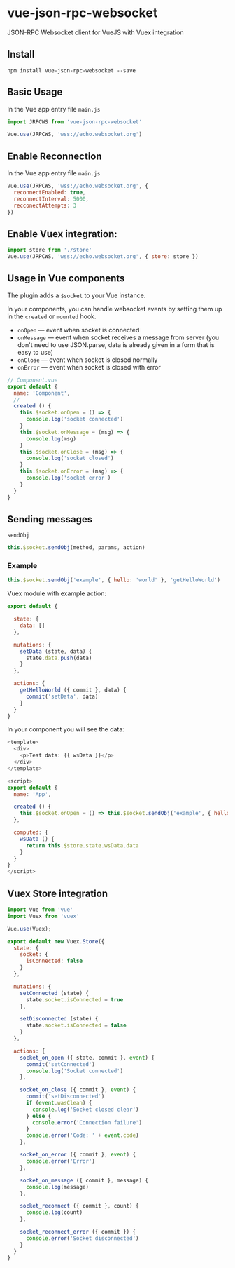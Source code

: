 # vue-json-rpc-websocket
JSON-RPC Websocket client for VueJS with Vuex integration

## Install

```
npm install vue-json-rpc-websocket --save
```

## Basic Usage

In the Vue app entry file `main.js`
```js
import JRPCWS from 'vue-json-rpc-websocket'

Vue.use(JRPCWS, 'wss://echo.websocket.org')
```

## Enable Reconnection
In the Vue app entry file `main.js`
```js
Vue.use(JRPCWS, 'wss://echo.websocket.org', {
  reconnectEnabled: true,
  reconnectInterval: 5000,
  recconectAttempts: 3
})
```

## Enable Vuex integration:

``` js
import store from './store'
Vue.use(JRPCWS, 'wss://echo.websocket.org', { store: store })
```

## Usage in Vue components

The plugin adds a `$socket` to your Vue instance.

In your components, you can handle websocket events by setting them up in the `created` or `mounted` hook.
- `onOpen` — event when socket is connected
- `onMessage` — event when socket receives a message from server
   (you don't need to use JSON.parse, data is already given in a form that is easy to use)
- `onClose` — event when socket is closed normally
- `onError` — event when socket is closed with error

```js
// Component.vue
export default {
  name: 'Component',
  //
  created () {
    this.$socket.onOpen = () => {
      console.log('socket connected')
    }
    this.$socket.onMessage = (msg) => {
      console.log(msg)
    }
    this.$socket.onClose = (msg) => {
      console.log('socket closed')
    }
    this.$socket.onError = (msg) => {
      console.log('socket error')
    }
  }
}
```

## Sending messages

`sendObj`

```js
this.$socket.sendObj(method, params, action)
```

### Example
```js
this.$socket.sendObj('example', { hello: 'world' }, 'getHelloWorld')
```
Vuex module with example action:

```js
export default {

  state: {
    data: []
  },

  mutations: {
    setData (state, data) {
      state.data.push(data)
    }
  },

  actions: {
    getHelloWorld ({ commit }, data) {
      commit('setData', data)
    }
  }
}
```

In your component you will see the data:
```js
<template>
  <div>
    <p>Test data: {{ wsData }}</p>
  </div>
</template>

<script>
export default {
  name: 'App',

  created () {
    this.$socket.onOpen = () => this.$socket.sendObj('example', { hello: 'world' }, 'getHelloWorld')
  },

  computed: {
    wsData () {
      return this.$store.state.wsData.data
    }
  }
}
</script>
```

## Vuex Store integration

```js
import Vue from 'vue'
import Vuex from 'vuex'

Vue.use(Vuex);

export default new Vuex.Store({
  state: {
    socket: {
      isConnected: false
    }
  },

  mutations: {
    setConnected (state) {
      state.socket.isConnected = true
    },

    setDisconnected (state) {
      state.socket.isConnected = false
    }
  },

  actions: {
    socket_on_open ({ state, commit }, event) {
      commit('setConnected')
      console.log('Socket connected')
    },

    socket_on_close ({ commit }, event) {
      commit('setDisconnected')
      if (event.wasClean) {
        console.log('Socket closed clear')
      } else {
        console.error('Connection failure')
      }
      console.error('Code: ' + event.code)
    },

    socket_on_error ({ commit }, event) {
      console.error('Error')
    },

    socket_on_message ({ commit }, message) {
      console.log(message)
    },

    socket_reconnect ({ commit }, count) {
      console.log(count)
    },

    socket_reconnect_error ({ commit }) {
      console.error('Socket disconnected')
    }
  }
}

```
